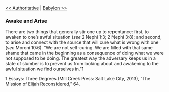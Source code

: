 [<< Authoritative](Authoritative.md)  |  [Babylon >>](Babylon.md)

### Awake and Arise
There are two things that generally stir one up to repentance: first, to awaken to one’s awful situation (*see* 2 Nephi 1:3; 2 Nephi 3:8); and second, to arise and connect with the source that will cure what is wrong with one (*see* Moroni 10:6). “We are not self-curing. We are filled with that same shame that came in the beginning as a consequence of doing what we were not supposed to be doing. The greatest way the adversary keeps us in a state of slumber is to prevent us from looking about and awakening to the awful situation we find ourselves in.”1



1 Essays: Three Degrees (Mill Creek Press: Salt Lake City, 2013), “The Mission of Elijah Reconsidered,” 64.